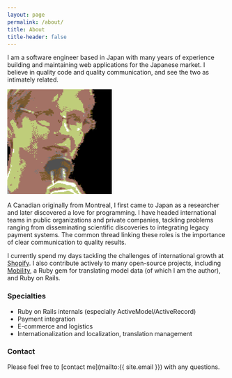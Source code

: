 ```yaml
---
layout: page
permalink: /about/
title: About
title-header: false
---
```


<div class="profile">
<p>
I am a software engineer based in Japan with many years of experience
building and maintaining web applications for the Japanese market. I believe in
quality code and quality communication, and see the two as intimately related.
</p>
</div>

<div class="avatar">
<img src="/assets/chrissalzberg-c64.png" alt="Photo of Chris Salzberg">
</div>

A Canadian originally from Montreal, I first came to Japan as a researcher
and later discovered a love for programming. I have headed international teams
in public organizations and private companies, tackling problems ranging from
disseminating scientific discoveries to integrating legacy payment systems.
The common thread linking these roles is the importance of clear communication
to quality results.

I currently spend my days tackling the challenges of international growth at
[Shopify](https://www.shopify.com). I also contribute actively to many
open-source projects, including
[Mobility](https://github.com/shioyama/mobility), a Ruby gem for translating
model data (of which I am the author), and Ruby on Rails.

### Specialties

- Ruby on Rails internals (especially ActiveModel/ActiveRecord)
- Payment integration
- E-commerce and logistics
- Internationalization and localization, translation management

### Contact

Please feel free to [contact me](mailto:{{ site.email }})
with any questions.
